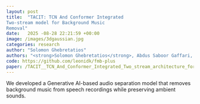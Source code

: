 ```yaml
---
layout: post
title:  "TACIT: TCN And Conformer Integrated
Two-stream model for Background Music
Removal"
date:   2025 -08-28 22:21:59 +00:00
image: /images/3dgaussian.jpg
categories: research
author: "Solomon Ghebretatios"
authors: "<strong>Solomon Ghebretatios</strong>, Abdus Saboor Gaffari, Latifa Alhosani" 
code: https://github.com/leonidk/fmb-plus
paper: /TACIT__TCN_And_Conformer_Integrated_Two_stream_architecture_for_Background_Music_Removal (10).pdf
---
```

We developed a Generative AI-based audio separation model that removes background music from
speech recordings while preserving ambient sounds. 
